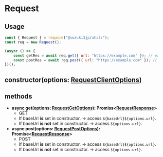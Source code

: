 # Request
## Usage
```js
const { Request } = require("@suzuki3jp/utils");
const req = new Request();

(async () => {
    const getRes = await req.get({ url: "https://example.com" }); // expected returns: RequestResponse
    const postRes = await req.post({ url: "https://example.com" }); // expected returns: RequestResponse
})();
```
## constructor(options: [RequestClientOptions](../type/RequestClientOptions.md))
## methods
- **async get(options: [RequestGetOptions](../type/RequestGetOptions.md)): Promiss\<[RequestResponse](../type/RequestResponse.md)>**
    - GET
    - If baseUrl **is** set in constructor. -> access `${baseUrl}${options.url}`.
    - If baseUrl **is not** set in constructor. -> access `${options.url}`.
- **async post(options: [RequestPostOptions](../type/RequestPostOptions.md)): Promise\<[RequestResponse](../type/RequestResponse.md)>**
    - POST
    - If baseUrl **is** set in constructor. -> access `${baseUrl}${options.url}`.
    - If baseUrl **is not** set in constructor. -> access `${options.url}`.